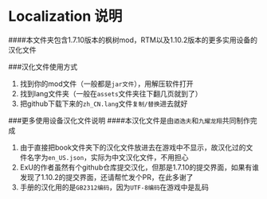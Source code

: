 # Localization 说明
####本文件夹包含1.7.10版本的枫树mod，RTM以及1.10.2版本的更多实用设备的汉化文件


###汉化文件使用方式
1. 找到你的mod文件（一般都是`jar文件`），用解压软件打开
2. 找到lang文件夹（一般在`assets`文件夹往下翻几页就到了）
3. 把github下载下来的`zh_CN.lang`文件`复制/替换`进去就好

###更多使用设备汉化文件说明
####本汉化文件是由`迺逸夫`和`九耀龙翔`共同制作完成
1. 由于直接把book文件夹下的汉化文件放进去在游戏中不显示，故汉化过的文件名字为`en_US.json`，实际为中文汉化文件，不用担心
2. ExU的作者虽然有个github仓库提交汉化，但那是1.7.10的提交界面，如果有谁发现了1.10.2的提交界面，还请帮忙发个PR，在此多谢了
3. 手册的汉化用的是`GB2312编码`，因为`UTF-8编码`在游戏中是乱码
